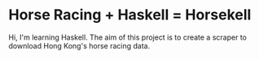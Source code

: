# Horse Racing + Haskell = Horsekell
Hi, I'm learning Haskell. The aim of this project is to create a scraper to download Hong Kong's horse racing data.
